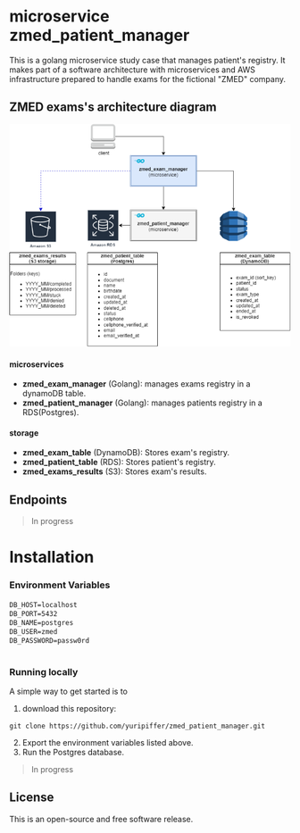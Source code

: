 # microservice zmed_patient_manager
This is a golang microservice study case that manages patient's registry.
It makes part of a software architecture with microservices and AWS infrastructure prepared to handle exams for the fictional "ZMED" company.

## ZMED exams's architecture diagram
![](zmed_diagram.png)
#### microservices
- **zmed_exam_manager** (Golang): manages exams registry in a dynamoDB table.
- **zmed_patient_manager** (Golang): manages patients registry in a RDS(Postgres).

#### storage
- **zmed_exam_table** (DynamoDB): Stores exam's registry.
- **zmed_patient_table** (RDS): Stores patient's registry.
- **zmed_exams_results** (S3): Stores exam's results.

## Endpoints
> In progress

# Installation
### Environment Variables
```azure
DB_HOST=localhost
DB_PORT=5432
DB_NAME=postgres
DB_USER=zmed
DB_PASSWORD=passw0rd


```
### Running locally
A simple way to get started is to
1. download this repository:
```
git clone https://github.com/yuripiffer/zmed_patient_manager.git
```
2. Export the environment variables listed above.
3. Run the Postgres database.
> In progress

## License
This is an open-source and free software release.